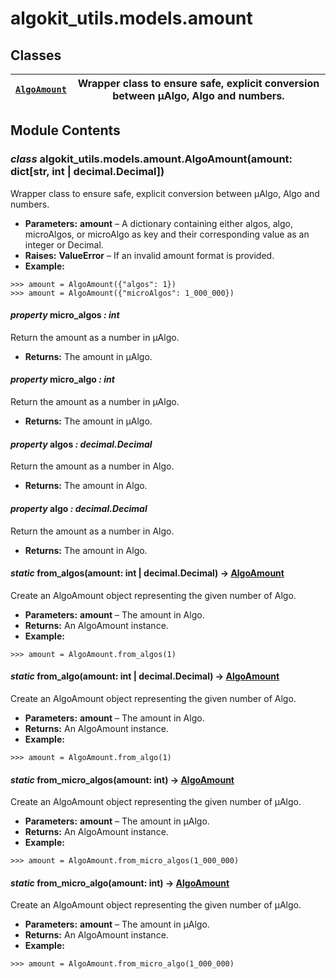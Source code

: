 # algokit_utils.models.amount

## Classes

| [`AlgoAmount`](#algokit_utils.models.amount.AlgoAmount)   | Wrapper class to ensure safe, explicit conversion between µAlgo, Algo and numbers.   |
|-----------------------------------------------------------|--------------------------------------------------------------------------------------|

## Module Contents

### *class* algokit_utils.models.amount.AlgoAmount(amount: dict[str, int | decimal.Decimal])

Wrapper class to ensure safe, explicit conversion between µAlgo, Algo and numbers.

* **Parameters:**
  **amount** – A dictionary containing either algos, algo, microAlgos, or microAlgo as key
  and their corresponding value as an integer or Decimal.
* **Raises:**
  **ValueError** – If an invalid amount format is provided.
* **Example:**

```pycon
>>> amount = AlgoAmount({"algos": 1})
>>> amount = AlgoAmount({"microAlgos": 1_000_000})
```

#### *property* micro_algos *: int*

Return the amount as a number in µAlgo.

* **Returns:**
  The amount in µAlgo.

#### *property* micro_algo *: int*

Return the amount as a number in µAlgo.

* **Returns:**
  The amount in µAlgo.

#### *property* algos *: decimal.Decimal*

Return the amount as a number in Algo.

* **Returns:**
  The amount in Algo.

#### *property* algo *: decimal.Decimal*

Return the amount as a number in Algo.

* **Returns:**
  The amount in Algo.

#### *static* from_algos(amount: int | decimal.Decimal) → [AlgoAmount](#algokit_utils.models.amount.AlgoAmount)

Create an AlgoAmount object representing the given number of Algo.

* **Parameters:**
  **amount** – The amount in Algo.
* **Returns:**
  An AlgoAmount instance.
* **Example:**

```pycon
>>> amount = AlgoAmount.from_algos(1)
```

#### *static* from_algo(amount: int | decimal.Decimal) → [AlgoAmount](#algokit_utils.models.amount.AlgoAmount)

Create an AlgoAmount object representing the given number of Algo.

* **Parameters:**
  **amount** – The amount in Algo.
* **Returns:**
  An AlgoAmount instance.
* **Example:**

```pycon
>>> amount = AlgoAmount.from_algo(1)
```

#### *static* from_micro_algos(amount: int) → [AlgoAmount](#algokit_utils.models.amount.AlgoAmount)

Create an AlgoAmount object representing the given number of µAlgo.

* **Parameters:**
  **amount** – The amount in µAlgo.
* **Returns:**
  An AlgoAmount instance.
* **Example:**

```pycon
>>> amount = AlgoAmount.from_micro_algos(1_000_000)
```

#### *static* from_micro_algo(amount: int) → [AlgoAmount](#algokit_utils.models.amount.AlgoAmount)

Create an AlgoAmount object representing the given number of µAlgo.

* **Parameters:**
  **amount** – The amount in µAlgo.
* **Returns:**
  An AlgoAmount instance.
* **Example:**

```pycon
>>> amount = AlgoAmount.from_micro_algo(1_000_000)
```
